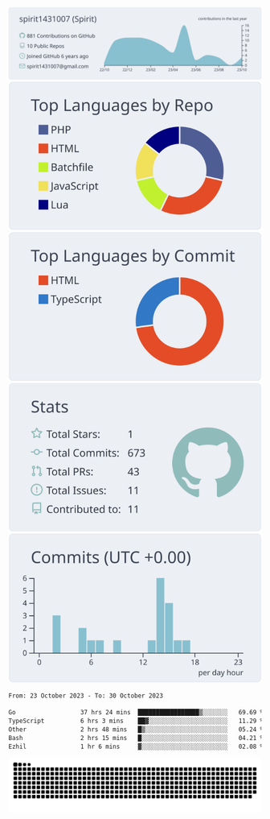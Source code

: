 [![](https://raw.githubusercontent.com/spirit1431007/spirit1431007/master/profile-summary-card-output/nord_bright/0-profile-details.svg)](https://git.io/spiritx)
[![](https://raw.githubusercontent.com/spirit1431007/spirit1431007/master/profile-summary-card-output/nord_bright/1-repos-per-language.svg)](https://git.io/spiritx) [![](https://raw.githubusercontent.com/spirit1431007/spirit1431007/master/profile-summary-card-output/nord_bright/2-most-commit-language.svg)](https://git.io/spiritx)
[![](https://raw.githubusercontent.com/spirit1431007/spirit1431007/master/profile-summary-card-output/nord_bright/3-stats.svg)](https://git.io/spiritx) [![](https://raw.githubusercontent.com/spirit1431007/spirit1431007/master/profile-summary-card-output/nord_bright/4-productive-time.svg)](https://git.io/spiritx)

<!--START_SECTION:waka-->

```txt
From: 23 October 2023 - To: 30 October 2023

Go                  37 hrs 24 mins  █████████████████▒░░░░░░░   69.69 %
TypeScript          6 hrs 3 mins    ██▓░░░░░░░░░░░░░░░░░░░░░░   11.29 %
Other               2 hrs 48 mins   █▒░░░░░░░░░░░░░░░░░░░░░░░   05.24 %
Bash                2 hrs 15 mins   █░░░░░░░░░░░░░░░░░░░░░░░░   04.21 %
Ezhil               1 hr 6 mins     ▓░░░░░░░░░░░░░░░░░░░░░░░░   02.08 %
```

<!--END_SECTION:waka-->

![contribution](https://github.com/spirit1431007/spirit1431007/blob/output/github-contribution-grid-snake.svg)
